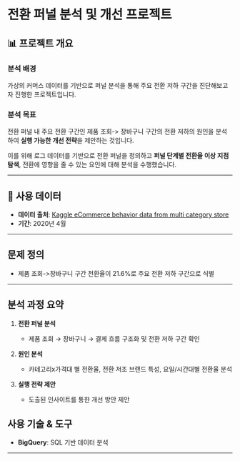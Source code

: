 # 전환 퍼널 분석 및 개선 프로젝트 

## 📊 프로젝트 개요

### 분석 배경

가상의 커머스 데이터를 기반으로 퍼널 분석을 통해 주요 전환 저하 구간을 진단해보고자 진행한 프로젝트입니다.

### 분석 목표

전환 퍼널 내 주요 전환 구간인 제품 조회-> 장바구니 구간의 전환 저하의 원인을 분석하여 **실행 가능한 개선 전략**을 제안하는 것입니다.

이를 위해 로그 데이터를 기반으로 전환 퍼널을 정의하고 **퍼널 단계별 전환율 이상 지점 탐색**, 전환에 영향을 줄 수 있는 요인에 대해 분석을 수행했습니다.

---

## 🧾 사용 데이터

- **데이터 출처**:  [Kaggle eCommerce behavior data from multi category store](https://www.kaggle.com/datasets/mkechinov/ecommerce-behavior-data-from-multi-category-store)
- **기간**: 2020년 4월
---

## 문제 정의

- 제품 조회->장바구니 구간 전환율이 21.6%로 주요 전환 저하 구간으로 식별
---

## 분석 과정 요약

1. **전환 퍼널 분석**
   - 제품 조회 → 장바구니 → 결제 흐름 구조화 및 전환 저하 구간 확인

2. **원인 분석**
   - 카테고리x가격대 별 전환율, 전환 저조 브랜드 특성, 요일/시간대별 전환율 분석

3. **실행 전략 제안**
   - 도출된 인사이트를 통한 개선 방안 제안

## 사용 기술 & 도구

- **BigQuery**: SQL 기반 데이터 분석

---

